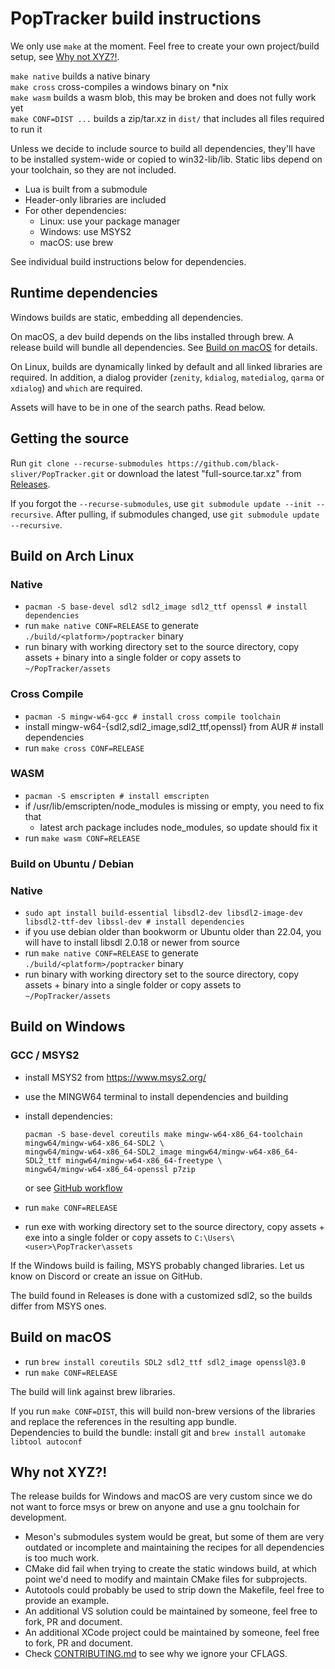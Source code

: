 # PopTracker build instructions

We only use `make` at the moment. Feel free to create your own project/build setup, see [Why not XYZ?!](#why-not-xyz).

`make native` builds a native binary\
`make cross` cross-compiles a windows binary on *nix\
`make wasm` builds a wasm blob, this may be broken and does not fully work yet\
`make CONF=DIST ...` builds a zip/tar.xz in `dist/` that includes all files required to run it

Unless we decide to include source to build all dependencies, they'll have to be installed system-wide or copied to
win32-lib/lib. Static libs depend on your toolchain, so they are not included.

- Lua is built from a submodule
- Header-only libraries are included
- For other dependencies:
    - Linux: use your package manager
    - Windows: use MSYS2
    - macOS: use brew

See individual build instructions below for dependencies.

## Runtime dependencies

Windows builds are static, embedding all dependencies.

On macOS, a dev build depends on the libs installed through brew. A release build will bundle all dependencies.
See [Build on macOS](#build-on-macos) for details.

On Linux, builds are dynamically linked by default and all linked libraries are required.
In addition, a dialog provider (`zenity`, `kdialog`, `matedialog`, `qarma` or `xdialog`) and `which` are required.

Assets will have to be in one of the search paths. Read below.

## Getting the source

Run `git clone --recurse-submodules https://github.com/black-sliver/PopTracker.git`
or download the latest "full-source.tar.xz" from [Releases](https://github.com/black-sliver/PopTracker/releases).

If you forgot the `--recurse-submodules`, use `git submodule update --init --recursive`.
After pulling, if submodules changed, use `git submodule update --recursive`.

## Build on Arch Linux

### Native
- `pacman -S base-devel sdl2 sdl2_image sdl2_ttf openssl # install dependencies`
- run `make native CONF=RELEASE` to generate `./build/<platform>/poptracker` binary
- run binary with working directory set to the source directory, copy assets + binary into a single folder
  or copy assets to `~/PopTracker/assets`

### Cross Compile
- `pacman -S mingw-w64-gcc # install cross compile toolchain`
- install mingw-w64-{sdl2,sdl2_image,sdl2_ttf,openssl} from AUR # install dependencies
- run `make cross CONF=RELEASE`

### WASM
- `pacman -S emscripten # install emscripten`
- if /usr/lib/emscripten/node_modules is missing or empty, you need to fix that
    - latest arch package includes node_modules, so update should fix it
- run `make wasm CONF=RELEASE`

### Build on Ubuntu / Debian

### Native
- `sudo apt install build-essential libsdl2-dev libsdl2-image-dev libsdl2-ttf-dev libssl-dev # install dependencies`
- if you use debian older than bookworm or Ubuntu older than 22.04,
  you will have to install libsdl 2.0.18 or newer from source
- run `make native CONF=RELEASE` to generate `./build/<platform>/poptracker` binary
- run binary with working directory set to the source directory, copy assets + binary into a single folder
  or copy assets to `~/PopTracker/assets`

## Build on Windows

### GCC / MSYS2
- install MSYS2 from https://www.msys2.org/
- use the MINGW64 terminal to install dependencies and building
- install dependencies:

  ```
  pacman -S base-devel coreutils make mingw-w64-x86_64-toolchain mingw64/mingw-w64-x86_64-SDL2 \
  mingw64/mingw-w64-x86_64-SDL2_image mingw64/mingw-w64-x86_64-SDL2_ttf mingw64/mingw-w64-x86_64-freetype \
  mingw64/mingw-w64-x86_64-openssl p7zip
  ```

  or see [GitHub workflow](https://github.com/black-sliver/PopTracker/blob/master/.github/workflows/binaries.yaml)
- run `make CONF=RELEASE`
- run exe with working directory set to the source directory, copy assets + exe into a single folder
  or copy assets to `C:\Users\<user>\PopTracker\assets`

If the Windows build is failing, MSYS probably changed libraries. Let us know on Discord or create an issue on GitHub.

The build found in Releases is done with a customized sdl2, so the builds differ from MSYS ones.

## Build on macOS

- run `brew install coreutils SDL2 sdl2_ttf sdl2_image openssl@3.0`
- run `make CONF=RELEASE`

The build will link against brew libraries.

If you run `make CONF=DIST`, this will build non-brew versions of the libraries
and replace the references in the resulting app bundle.\
Dependencies to build the bundle: install git and `brew install automake libtool autoconf`

## Why not XYZ?!

The release builds for Windows and macOS are very custom since we do not want to force msys or brew on anyone and use a
gnu toolchain for development.

* Meson's submodules system would be great, but some of them are very outdated or incomplete and maintaining the recipes
  for all dependencies is too much work.
* CMake did fail when trying to create the static windows build, at which point we'd need to modify and maintain CMake
  files for subprojects.
* Autotools could probably be used to strip down the Makefile, feel free to provide an example.
* An additional VS solution could be maintained by someone, feel free to fork, PR and document.
* An additional XCode project could be maintained by someone, feel free to fork, PR and document.
* Check [CONTRIBUTING.md](CONTRIBUTING.md#compiler-configuration) to see why we ignore your CFLAGS.
